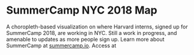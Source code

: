 # SummerCamp NYC 2018 Map  

A choropleth-based visualization on where Harvard interns, signed up for SummerCamp 2018, are working in NYC. Still a work in progress, and amenable to updates as more people sign up. Learn more about SummerCamp at [summercamp.io](http://summercamp.io/). Access at 